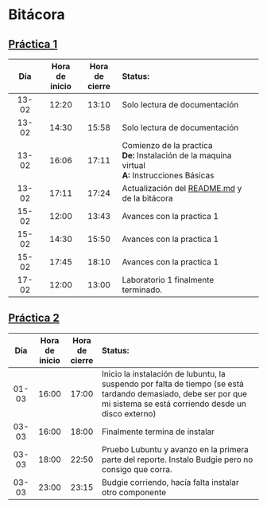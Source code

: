 #   Bitácora

##  [Práctica 1](Practica1/Practica1.md)

|  Día  | Hora de <br /> inicio | Hora de <br /> cierre | Status: |
| :----: | :-------------: | :-------------: | :------ |
| 13-02 | 12:20 | 13:10 | Solo lectura de documentación |
| 13-02 | 14:30 | 15:58 | Solo lectura de documentación |
| 13-02 | 16:06 | 17:11 | Comienzo de la practica <br /> **De:** Instalación de la maquina virtual<br /> **A:** Instrucciones Básicas |
| 13-02 | 17:11 | 17:24 | Actualización del [README.md](../README.md) y <br />  de la bitácora  |
| 15-02 | 12:00 | 13:43 | Avances con la practica 1 |
| 15-02 | 14:30 | 15:50 | Avances con la practica 1 |
| 15-02 | 17:45 | 18:10 | Avances con la practica 1 |
| 17-02 | 12:00 | 13:00 | Laboratorio 1 finalmente terminado. |


## [Práctica 2](Practica2/Laboratorio2.md)

|  Día  | Hora de <br /> inicio | Hora de <br /> cierre | Status: |
| :----: | :-------------: | :-------------: | :------ |
| 01-03 | 16:00 | 17:00 | Inicio la instalación de lubuntu, la suspendo por falta de tiempo (se está tardando demasiado, debe ser por que mi sistema se está corriendo desde un disco externo)|
| 03-03 | 16:00 | 18:00 | Finalmente termina de instalar |
| 03-03 | 18:00 | 22:50 | Pruebo Lubuntu y avanzo en la primera parte del reporte. Instalo Budgie pero no consigo que corra. |
| 03-03 | 23:00 | 23:15 | Budgie corriendo, hacía falta instalar otro componente |
